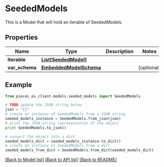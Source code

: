# SeededModels

This is a Model that will hold an iterable of SeededModels.

## Properties
Name | Type | Description | Notes
------------ | ------------- | ------------- | -------------
**iterable** | [**List[SeededModel]**](SeededModel.md) |  | 
**var_schema** | [**EmbeddedModelSchema**](EmbeddedModelSchema.md) |  | [optional] 

## Example

```python
from pieces_os_client.models.seeded_models import SeededModels

# TODO update the JSON string below
json = "{}"
# create an instance of SeededModels from a JSON string
seeded_models_instance = SeededModels.from_json(json)
# print the JSON string representation of the object
print SeededModels.to_json()

# convert the object into a dict
seeded_models_dict = seeded_models_instance.to_dict()
# create an instance of SeededModels from a dict
seeded_models_from_dict = SeededModels.from_dict(seeded_models_dict)
```
[[Back to Model list]](../README.md#documentation-for-models) [[Back to API list]](../README.md#documentation-for-api-endpoints) [[Back to README]](../README.md)


